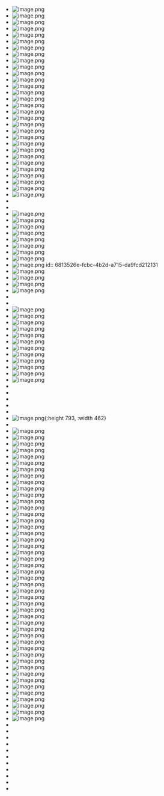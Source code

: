 - ![image.png](../assets/image_1746094517530_0.png)
- ![image.png](../assets/image_1746094572082_0.png)
- ![image.png](../assets/image_1746094654171_0.png)
- ![image.png](../assets/image_1746094811239_0.png)
- ![image.png](../assets/image_1746094925992_0.png)
- ![image.png](../assets/image_1746095075486_0.png)
- ![image.png](../assets/image_1746095139615_0.png)
- ![image.png](../assets/image_1746095208229_0.png)
- ![image.png](../assets/image_1746095232860_0.png)
- ![image.png](../assets/image_1746095253498_0.png)
- ![image.png](../assets/image_1746095310668_0.png)
- ![image.png](../assets/image_1746095359614_0.png)
- ![image.png](../assets/image_1746095384860_0.png)
- ![image.png](../assets/image_1746095398170_0.png)
- ![image.png](../assets/image_1746095426169_0.png)
- ![image.png](../assets/image_1746095478863_0.png)
- ![image.png](../assets/image_1746095500773_0.png)
- ![image.png](../assets/image_1746095552276_0.png)
- ![image.png](../assets/image_1746095581121_0.png)
- ![image.png](../assets/image_1746095597005_0.png)
- ![image.png](../assets/image_1746095646155_0.png)
- ![image.png](../assets/image_1746095714961_0.png)
- ![image.png](../assets/image_1746095747315_0.png)
- ![image.png](../assets/image_1746095766947_0.png)
- ![image.png](../assets/image_1746095788782_0.png)
- ![image.png](../assets/image_1746095811130_0.png)
- ![image.png](../assets/image_1746095831549_0.png)
- ![image.png](../assets/image_1746095983407_0.png)
- ![image.png](../assets/image_1746096004182_0.png)
- ![image.png](../assets/image_1746096040680_0.png)
-
-
- ![image.png](../assets/image_1746096674353_0.png)
- ![image.png](../assets/image_1746096360508_0.png)
- ![image.png](../assets/image_1746096438142_0.png)
- ![image.png](../assets/image_1746096454263_0.png)
- ![image.png](../assets/image_1746096513852_0.png)
- ![image.png](../assets/image_1746096581196_0.png)
- ![image.png](../assets/image_1746096719235_0.png)
- ![image.png](../assets/image_1746096749903_0.png)
- ![image.png](../assets/image_1746096788391_0.png)
  id:: 6813526e-fcbc-4b2d-a715-da9fcd212131
- ![image.png](../assets/image_1746096816307_0.png)
- ![image.png](../assets/image_1746096877072_0.png)
- ![image.png](../assets/image_1746096925228_0.png)
- ![image.png](../assets/image_1746096965582_0.png)
-
-
- ![image.png](../assets/image_1746097003016_0.png)
- ![image.png](../assets/image_1746097097937_0.png)
- ![image.png](../assets/image_1746097134063_0.png)
- ![image.png](../assets/image_1746097147235_0.png)
- ![image.png](../assets/image_1746101154068_0.png)
- ![image.png](../assets/image_1746101196970_0.png)
- ![image.png](../assets/image_1746101250109_0.png)
- ![image.png](../assets/image_1746101279093_0.png)
- ![image.png](../assets/image_1746101331261_0.png)
- ![image.png](../assets/image_1746101343656_0.png)
- ![image.png](../assets/image_1746101491252_0.png)
- ![image.png](../assets/image_1746101504635_0.png)
-
-
-
-
-
- ![image.png](../assets/image_1746088784268_0.png){:height 793, :width 462}
-
- ![image.png](../assets/image_1746088945224_0.png)
- ![image.png](../assets/image_1746089000912_0.png)
- ![image.png](../assets/image_1746089075441_0.png)
- ![image.png](../assets/image_1746089134923_0.png)
- ![image.png](../assets/image_1746089485075_0.png)
- ![image.png](../assets/image_1746089552980_0.png)
- ![image.png](../assets/image_1746089600460_0.png)
- ![image.png](../assets/image_1746089638434_0.png)
- ![image.png](../assets/image_1746089691295_0.png)
- ![image.png](../assets/image_1746089745204_0.png)
- ![image.png](../assets/image_1746089857360_0.png)
- ![image.png](../assets/image_1746089886003_0.png)
- ![image.png](../assets/image_1746089950121_0.png)
- ![image.png](../assets/image_1746089967944_0.png)
- ![image.png](../assets/image_1746088264930_0.png)
- ![image.png](../assets/image_1746088326611_0.png)
- ![image.png](../assets/image_1746088620896_0.png)
- ![image.png](../assets/image_1746090208433_0.png)
- ![image.png](../assets/image_1746091112185_0.png)
- ![image.png](../assets/image_1746091170254_0.png)
- ![image.png](../assets/image_1746091291329_0.png)
- ![image.png](../assets/image_1746091437861_0.png)
- ![image.png](../assets/image_1746091635082_0.png)
- ![image.png](../assets/image_1746091792065_0.png)
- ![image.png](../assets/image_1746091876653_0.png)
- ![image.png](../assets/image_1746092022321_0.png)
- ![image.png](../assets/image_1746092050366_0.png)
- ![image.png](../assets/image_1746092123565_0.png)
- ![image.png](../assets/image_1746092155627_0.png)
- ![image.png](../assets/image_1746092245818_0.png)
- ![image.png](../assets/image_1746092315454_0.png)
- ![image.png](../assets/image_1746092628276_0.png)
- ![image.png](../assets/image_1746092754446_0.png)
- ![image.png](../assets/image_1746092825690_0.png)
- ![image.png](../assets/image_1746092874944_0.png)
- ![image.png](../assets/image_1746093299033_0.png)
- ![image.png](../assets/image_1746093334114_0.png)
- ![image.png](../assets/image_1746093373409_0.png)
- ![image.png](../assets/image_1746093421406_0.png)
- ![image.png](../assets/image_1746093464712_0.png)
- ![image.png](../assets/image_1746093511086_0.png)
- ![image.png](../assets/image_1746093648848_0.png)
- ![image.png](../assets/image_1746093672005_0.png)
- ![image.png](../assets/image_1746093734279_0.png)
- ![image.png](../assets/image_1746093980275_0.png)
- ![image.png](../assets/image_1746094078420_0.png)
-
-
-
-
-
-
-
-
-
-
-